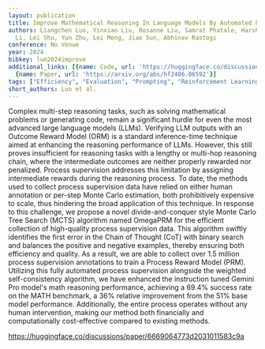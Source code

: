 ```yaml
---
layout: publication
title: Improve Mathematical Reasoning In Language Models By Automated Process Supervision
authors: Liangchen Luo, Yinxiao Liu, Rosanne Liu, Samrat Phatale, Harsh Lara, Yunxuan
  Li, Lei Shu, Yun Zhu, Lei Meng, Jiao Sun, Abhinav Rastogi
conference: No Venue
year: 2024
bibkey: luo2024improve
additional_links: [{name: Code, url: 'https://huggingface.co/discussions/paper/6669064773d2031011583c9a'},
  {name: Paper, url: 'https://arxiv.org/abs/hf2406.06592'}]
tags: ["Efficiency", "Evaluation", "Prompting", "Reinforcement Learning"]
short_authors: Luo et al.
---
```

Complex multi-step reasoning tasks, such as solving mathematical problems or generating code, remain a significant hurdle for even the most advanced large language models (LLMs). Verifying LLM outputs with an Outcome Reward Model (ORM) is a standard inference-time technique aimed at enhancing the reasoning performance of LLMs. However, this still proves insufficient for reasoning tasks with a lengthy or multi-hop reasoning chain, where the intermediate outcomes are neither properly rewarded nor penalized. Process supervision addresses this limitation by assigning intermediate rewards during the reasoning process. To date, the methods used to collect process supervision data have relied on either human annotation or per-step Monte Carlo estimation, both prohibitively expensive to scale, thus hindering the broad application of this technique. In response to this challenge, we propose a novel divide-and-conquer style Monte Carlo Tree Search (MCTS) algorithm named OmegaPRM for the efficient collection of high-quality process supervision data. This algorithm swiftly identifies the first error in the Chain of Thought (CoT) with binary search and balances the positive and negative examples, thereby ensuring both efficiency and quality. As a result, we are able to collect over 1.5 million process supervision annotations to train a Process Reward Model (PRM). Utilizing this fully automated process supervision alongside the weighted self-consistency algorithm, we have enhanced the instruction tuned Gemini Pro model's math reasoning performance, achieving a 69.4% success rate on the MATH benchmark, a 36% relative improvement from the 51% base model performance. Additionally, the entire process operates without any human intervention, making our method both financially and computationally cost-effective compared to existing methods.

https://huggingface.co/discussions/paper/6669064773d2031011583c9a